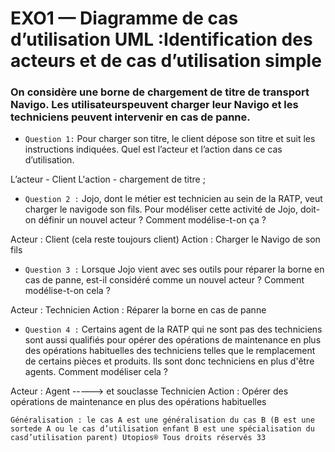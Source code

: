 # EXO1 — Diagramme de cas d’utilisation UML :Identification des acteurs et de cas d’utilisation simple

### On considère une borne de chargement de titre de transport Navigo. Les utilisateurspeuvent charger leur Navigo et les techniciens peuvent intervenir en cas de panne.

- `Question 1:` Pour charger son titre, le client dépose son titre et suit les instructions indiquées. Quel est l’acteur et l’action dans ce cas d’utilisation.

L’acteur - Client 
L'action - chargement de titre ;

- `Question 2 :` Jojo, dont le métier est technicien au sein de la RATP, veut charger le navigode son fils. Pour modéliser cette activité de Jojo, doit-on définir un nouvel acteur ? Comment modélise-t-on ça ?

Acteur : Client (cela reste toujours client)
Action : Charger le Navigo de son fils

- `Question 3 :` Lorsque Jojo vient avec ses outils pour réparer la borne en cas de panne, est-il considéré comme un nouvel acteur ? Comment modélise-t-on cela ?

Acteur : Technicien 
Action : Réparer la borne en cas de panne

- `Question 4 :` Certains agent de la RATP qui ne sont pas des techniciens sont aussi qualifiés pour opérer des opérations de maintenance en plus des opérations habituelles des techniciens telles que le remplacement de certains pièces et produits. Ils sont donc techniciens en plus d'être agents. Comment modéliser cela ?

Acteur : Agent  -----> et souclasse Technicien 
Action : Opérer des opérations de maintenance en plus des opérations habituelles

`Généralisation : le cas A est une généralisation du cas B (B est une sortede A ou le cas d’utilisation enfant B est une spécialisation du casd’utilisation parent)
Utopios® Tous droits réservés 33`
